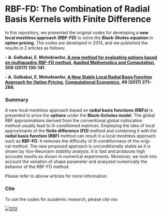 # RBF-FD: The Combination of Radial Basis Kernels with Finite Difference

In this repository, we presented the original codes for developing a **new local meshless approach** **(RBF-FD)** to solve the **Black-Sholes equation** in **option pricing**. The codes are developed in 2014, and we published the results in 2 articles as follows:

**- A. Golbabai, E. Mohebianfar, [A new method for evaluating options based on multiquadric RBF-FD method](https://www.sciencedirect.com/science/article/abs/pii/S0096300317301935#!), [Applied Mathematics and Computation](https://www.journals.elsevier.com/applied-mathematics-and-computation), 308 (2017) 130-141.**

**- A. Golbabai, E. Mohebianfar, [A New Stable Local Radial Basis Function Approach for Option Pricing](https://link.springer.com/article/10.1007/s10614-016-9561-8), [Computational Economics](https://www.springer.com/journal/10614), 49 (2017) 271–288.**

### Summary
A new local meshless approach based on **radial basis functions (RBFs)** is presented to price the **options** under the **Black–Scholes model**. The global RBF approximations derived from the conventional global collocation method usually lead to ill-conditioned matrices. Employing the idea of local approximants of the **finite difference (FD)** method and combining it with the **radial basis function (RBF)** method can result in a local meshless approach such as **RBF-FD**. It removes the difficulty of ill-conditionness of the origi- nal method. The new proposed approach is unconditionally stable as it is shown by Von-Neumann stability analysis. It is fast and produces high accurate results as shown in numerical experiments. Moreover, we took into account the variation of shape parameter and analyzed numerically the behavior of the RBF-FD method.

Please refer to abovw articles for more information.

### Cite
To use the codes for academic research, please cite via:

[![DOI](https://zenodo.org/badge/DOI/10.5281/zenodo.4389499.svg)](https://doi.org/10.5281/zenodo.4389499)
